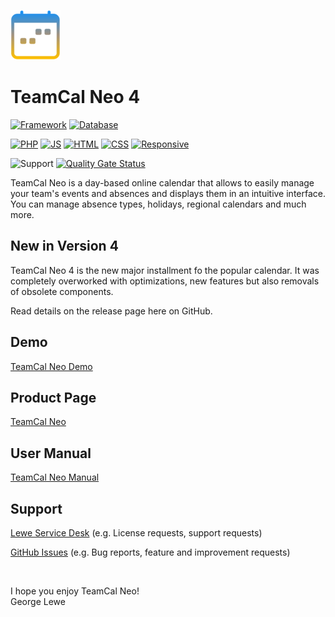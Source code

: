 ![TeamCal Neo](https://github.com/glewe/teamcal-neo/blob/master/src/images/icons/tcn-icon-80.png)

# TeamCal Neo 4

[![Framework](https://img.shields.io/badge/Framework-Bootstrap-563d7c.svg)](https://getbootstrap.com/)
[![Database](https://img.shields.io/badge/Database-MySQL-00758f.svg)](https://www.mysql.com/)

[![PHP](https://img.shields.io/badge/Language-PHP-8892BF.svg)](https://www.php.net/)
[![JS](https://img.shields.io/badge/Language-JavaScript-f1e05a.svg)](https://developer.mozilla.org/en-US/docs/Web/JavaScript)
[![HTML](https://img.shields.io/badge/Language-HTML5-e34c26.svg)](https://developer.mozilla.org/en-US/docs/Web/HTML)
[![CSS](https://img.shields.io/badge/Language-CSS3-563d7c.svg)](https://developer.mozilla.org/en-US/docs/Web/CSS)
[![Responsive](https://img.shields.io/badge/Responsive-Yes-44cc11.svg)](https://developer.mozilla.org/en-US/docs/Web/CSS/Media_Queries)

![Support](https://img.shields.io/badge/Support-Yes-green.svg)
[![Quality Gate Status](https://sonarcloud.io/api/project_badges/measure?project=glewe_teamcal-neo&metric=alert_status)](https://sonarcloud.io/summary/new_code?id=glewe_teamcal-neo)

TeamCal Neo is a day-based online calendar that allows to easily manage your team's events and absences and displays them in an intuitive interface. You can manage absence types, holidays, regional calendars and much more.

## New in Version 4

TeamCal Neo 4 is the new major installment fo the popular calendar. It was completely overworked with optimizations, new features but also removals of obsolete components.

Read details on the release page here on GitHub.


## Demo
[TeamCal Neo Demo](https://tcneo.lewe.com/)

## Product Page
[TeamCal Neo](https://teamcalneo.lewe.com/)

## User Manual
[TeamCal Neo Manual](https://lewe.gitbook.io/teamcal-neo/)

## Support

[Lewe Service Desk](https://georgelewe.atlassian.net/servicedesk/customer/portal/5) (e.g. License requests, support requests)

[GitHub Issues](https://github.com/glewe/teamcal-neo/issues) (e.g. Bug reports, feature and improvement requests)
  
<br/>

I hope you enjoy TeamCal Neo!  
George Lewe
